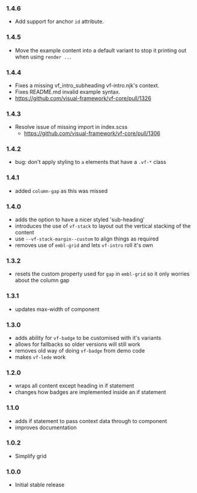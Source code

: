 ### 1.4.6

* Add support for anchor `id` attribute.

### 1.4.5

* Move the example content into a default variant to stop it printing out when using `render ..`.

### 1.4.4

* Fixes a missing vf_intro_subheading vf-intro.njk's context.
* Fixes README.md invalid example syntax.
* https://github.com/visual-framework/vf-core/pull/1326

### 1.4.3

* Resolve issue of missing import in index.scss
  * https://github.com/visual-framework/vf-core/pull/1306


### 1.4.2

* bug: don't apply styling to `a` elements that have a `.vf-*` class

### 1.4.1

* added `column-gap` as this was missed

### 1.4.0

* adds the option to have a nicer styled 'sub-heading'
* introduces the use of `vf-stack` to layout out the vertical stacking of the content
* use `--vf-stack-margin--custom` to align things as required
* removes use of `embl-grid` and lets `vf-intro` roll it's own

### 1.3.2

* resets the custom property used for `gap` in `embl-grid` so it only worries about the column gap

### 1.3.1

* updates max-width of component

### 1.3.0

* adds ability for `vf-badge` to be customised with it's variants
* allows for fallbacks so older versions will still work
* removes old way of doing `vf-badge` from demo code
* makes `vf-lede` work

### 1.2.0

* wraps all content except heading in if statement
* changes how badges are implemented inside an if statement

### 1.1.0

* adds if statement to pass context data through to component
* improves documentation

### 1.0.2

* Simplify grid

### 1.0.0

* Initial stable release
